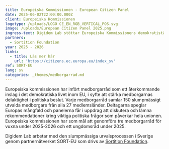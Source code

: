 ```yaml
---
title: Europeiska Kommissionen - European Citizen Panel
date: 2025-06-02T22:00:00.000Z
client: Europeiska Kommissionen
logotype: /uploads/LOGO CE_EN_RGB_VERTICAL_POS.svg
image: /uploads/European Citizen Panel 2025.png
ingress-text: Digidem Lab stöttar Europeiska Kommissionens demokratistärkande medborgarråd.
partners:
  - Sortition Foundation
year: 2025 - 2026
links:
  - title: Läs mer här
    url: 'https://citizens.ec.europa.eu/index_sv'
ref: SORT-EU
lang: sv
categories: _themes/medborgarrad.md
---
```


Europeiska kommissionen har infört medborgarråd som ett återkommande inslag i det demokratiska livet inom EU, i syfte att stärka medborgarnas delaktighet i politiska beslut. Varje medborgarråd samlar 150 slumpmässigt utvalda medborgare från alla 27 medlemsländer. Deltagarna speglar Europas mångfald och panelerna får i uppdrag att diskutera och lämna rekommendationer kring viktiga politiska frågor som påverkar hela unionen. Europeiska kommissionen har som mål att genomföra tre medborgarråd för vuxna under 2025-2026 och ett ungdomsråd under 2025.

Digidem Lab arbetar med den slumpmässiga urvalsprocessen i Sverige genom partnernätverket SORT-EU som drivs av [Sortition Foundation](https://www.sortitionfoundation.org/ecp_eu_budget_fit_for_our_ambition_democratic_lottery "Sortition Foundation").
